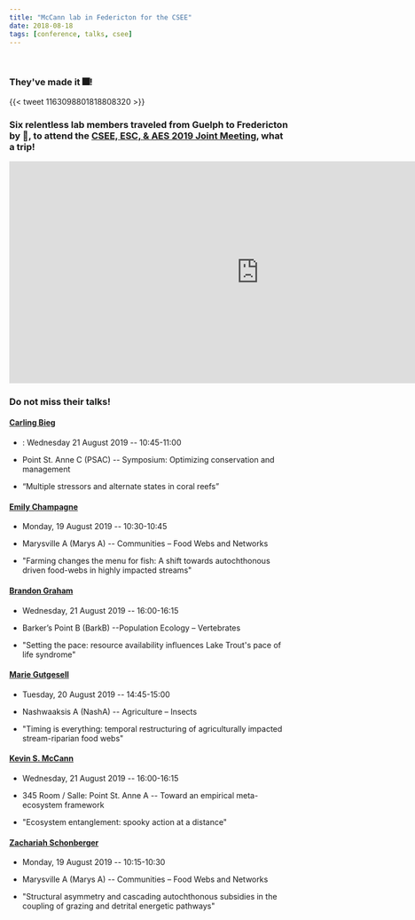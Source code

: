 ```yaml
---
title: "McCann lab in Federicton for the CSEE"
date: 2018-08-18
tags: [conference, talks, csee]
---
```


<br>

### They've made it :fireworks:!

{{< tweet 1163098801818808320 >}}


### Six relentless lab members traveled from Guelph to Fredericton by :car:, to attend the [CSEE, ESC, & AES 2019 Joint Meeting](http://csee-esc2019.ca/), what a trip!


<iframe src="https://www.google.com/maps/embed?pb=!1m28!1m12!1m3!1d5789634.341058216!2d-77.93014965482085!3d44.88326164272914!2m3!1f0!2f0!3f0!3m2!1i1024!2i768!4f13.1!4m13!3e6!4m5!1s0x882b9b3c1d38a0b7%3A0x8feb99e54d4013c7!2sUniversit%C3%A9+de+Guelph%2C+50+Stone+Rd+E%2C+Guelph%2C+ON+N1G+2W1!3m2!1d43.5328929!2d-80.2262444!4m5!1s0x4ca418a14d3b0b3f%3A0xb0d7471229c5f317!2sFredericton+Convention+Centre%2C+670+Queen+St%2C+Fredericton%2C+NB+E3B+1C2!3m2!1d45.9603624!2d-66.6375347!5e0!3m2!1sfr!2sca!4v1566158429587!5m2!1sfr!2sca" width="900" height="400" frameborder="0" style="border:0" allowfullscreen></iframe>


### Do not miss their talks!


#### [Carling Bieg](/members/carling_bieg/)

- <i class="fa fa-calendar" aria-hidden="true"></i>: Wednesday 21 August 2019 -- 10:45-11:00

- <i class="fa fa-map-marker" aria-hidden="true"></i> Point St. Anne
 C  (PSAC) -- Symposium: Optimizing conservation and management

- <i class="fa fa-bullhorn" aria-hidden="true"></i> “Multiple stressors and alternate states in coral reefs”


#### [Emily Champagne](/members/emily_champagne/)

- <i class="fa fa-calendar" aria-hidden="true"></i> Monday, 19 August 2019 -- 10:30-10:45

- <i class="fa fa-map-marker" aria-hidden="true"></i> Marysville A (Marys A) -- Communities – Food Webs and Networks

- <i class="fa fa-bullhorn" aria-hidden="true"></i> "Farming changes
the menu for fish: A shift towards autochthonous driven
food-webs in highly impacted streams"


#### [Brandon Graham](/members/brandon_graham/)

- <i class="fa fa-calendar" aria-hidden="true"></i> Wednesday, 21 August 2019 -- 16:00-16:15

- <i class="fa fa-map-marker" aria-hidden="true"></i> Barker’s Point B (BarkB) --Population Ecology – Vertebrates

- <i class="fa fa-bullhorn" aria-hidden="true"></i> "Setting the pace: resource availability influences Lake Trout's pace of life
syndrome"


#### [Marie Gutgesell](/members/marie_gutgesell/)

- <i class="fa fa-calendar" aria-hidden="true"></i> Tuesday, 20 August 2019 --
14:45-15:00

- <i class="fa fa-map-marker" aria-hidden="true"></i> Nashwaaksis A
 (NashA) -- Agriculture – Insects

- <i class="fa fa-bullhorn" aria-hidden="true"></i> "Timing is everything: temporal restructuring of agriculturally impacted stream-riparian food webs"


#### [Kevin S. McCann](/research/)

- <i class="fa fa-calendar" aria-hidden="true"></i> Wednesday, 21 August 2019 -- 16:00-16:15

- <i class="fa fa-map-marker" aria-hidden="true"></i> 345 Room / Salle: Point St. Anne A -- Toward an empirical meta-ecosystem framework

- <i class="fa fa-bullhorn" aria-hidden="true"></i> "Ecosystem entanglement: spooky action at a distance"




#### [Zachariah Schonberger](/members/zachariah_schonberger/)


- <i class="fa fa-calendar" aria-hidden="true"></i> Monday, 19 August 2019 -- 10:15-10:30

- <i class="fa fa-map-marker" aria-hidden="true"></i> Marysville A (Marys A) -- Communities – Food Webs and Networks

- <i class="fa fa-bullhorn" aria-hidden="true"></i> "Structural asymmetry and cascading autochthonous subsidies in the coupling of grazing and detrital energetic pathways"
